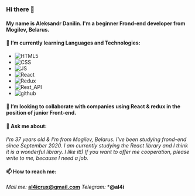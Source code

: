 ### Hi there 👋
#### My name is Aleksandr Danilin. I'm a beginner Frond-end developer from Mogilev, Belarus.

#### 🌱 I’m currently learning Languages and Technologies:
* ![HTML5](https://img.shields.io/badge/-HTML5%20-blue?style=for-the-badle&logo=html5)
* ![CSS](https://img.shields.io/badge/-CSS3-blue?style=for-the-badle&logo=css3)
* ![JS](https://img.shields.io/badge/-JS-yellow?style=for-the-badle&logo=JavaScript)
* ![React](https://img.shields.io/badge/-React-blue?style=for-the-badle&logo=react)
* ![Redux](https://img.shields.io/badge/-Redux-brightgreen?style=for-the-badle&logo=redux)
* ![Rest_API](https://img.shields.io/badge/-Rest_API-yellow?style=for-the-badle&logo=restapi)
* ![github](https://img.shields.io/badge/-github-red?style=for-the-badle&logo=git)

#### 👯 I’m looking to collaborate with companies using React & redux in the position of junior Front-end. 
 
#### 💬 Ask me about:
*I'm 37 years old & I'm from Mogilev, Belarus. I've been studying frond-end since September 2020. I am currently studying the React library and I think it is a wonderful library. I like it!) If you want to offer me cooperation, please write to me, because I need a job.*

#### 📫 How to reach me:
*Mail me:* **al4icrux@gmail.com**
*Telegram:* ***@al4i**




<!--
- 🔭 I’m currently working on ...
- 🌱 I’m currently learning ...
- 👯 I’m looking to collaborate on ...
- 🤔 I’m looking for help with ...
- 💬 Ask me about ...
- 📫 How to reach me: ...
- 😄 Pronouns: ...
- ⚡ Fun fact: ...
--!>
